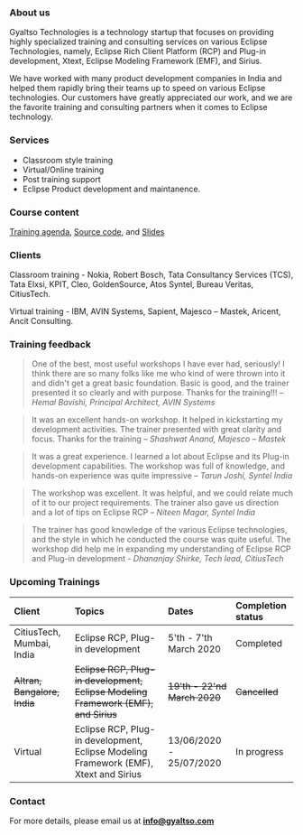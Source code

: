 ### About us

Gyaltso Technologies is a technology startup that focuses on providing highly specialized training and consulting services on various Eclipse Technologies, namely, Eclipse Rich Client Platform (RCP) and Plug-in development, Xtext, Eclipse Modeling Framework (EMF), and Sirius.

We have worked with many product development companies in India and helped them rapidly bring their teams up to speed on various Eclipse technologies. Our customers have greatly appreciated our work, and we are the favorite training and consulting partners when it comes to Eclipse technology.

### Services

- Classroom style training
- Virtual/Online training
- Post training support
- Eclipse Product development and maintanence.

### Course content

[Training agenda](https://github.com/gyaltso/Eclipse-Training-Schedules), [Source code](https://github.com/gyaltso/Eclipse-Training-Sources), and [Slides](https://github.com/gyaltso/Eclipse-Training-Slides)

### Clients

Classroom training - Nokia, Robert Bosch, Tata Consultancy Services (TCS), Tata Elxsi, KPIT, Cleo, GoldenSource, Atos Syntel, Bureau Veritas, CitiusTech.

Virtual training - IBM, AVIN Systems, Sapient, Majesco – Mastek, Aricent, Ancit Consulting.

### Training feedback

> One of the best, most useful workshops I have ever had, seriously! I think there are so many folks like me who kind of were thrown into it and didn't get a great basic foundation. Basic is good, and the trainer presented it so clearly and with purpose. Thanks for the training!!! _– Hemal Bavishi, Principal Architect, AVIN Systems_

> It was an excellent hands-on workshop. It helped in kickstarting my development activities. The trainer presented with great clarity and focus. Thanks for the training _– Shashwat Anand, Majesco – Mastek_

> It was a great experience. I learned a lot about Eclipse and its Plug-in development capabilities. The workshop was full of knowledge, and hands-on experience was quite impressive _– Tarun Joshi, Syntel India_

> The workshop was excellent. It was helpful, and we could relate much of it to our project requirements. The trainer also gave us direction and a lot of tips on Eclipse RCP _– Niteen Magar, Syntel India_

> The trainer has good knowledge of the various Eclipse technologies, and the style in which he conducted the course was quite useful. The workshop did help me in expanding my understanding of Eclipse RCP and Plug-in development _- Dhananjay Shirke, Tech lead, CitiusTech_

### Upcoming Trainings

| Client                       | Topics                                                                             | Dates                        | Completion status |
| :--------------------------- | :--------------------------------------------------------------------------------- | :--------------------------- | :---------------- |
| CitiusTech, Mumbai, India    | Eclipse RCP, Plug-in development                                                   | 5'th - 7'th March 2020       | Completed         |
| ~~Altran, Bangalore, India~~ | ~~Eclipse RCP, Plug-in development, Eclipse Modeling Framework (EMF), and Sirius~~ | ~~19'th - 22'nd March 2020~~ | ~~Cancelled~~     |
| Virtual | Eclipse RCP, Plug-in development, Eclipse Modeling Framework (EMF), Xtext and Sirius| 13/06/2020 - 25/07/2020| In progress    |

### Contact

For more details, please email us at **info@gyaltso.com**
